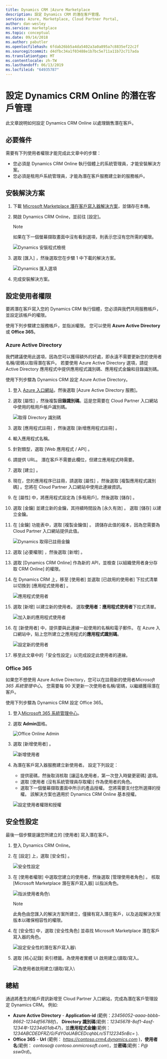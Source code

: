 ```yaml
---
title: Dynamics CRM |Azure Marketplace
description: 設定 Dynamics CRM 的潛在客戶管理。
services: Azure, Marketplace, Cloud Partner Portal,
author: dan-wesley
ms.service: marketplace
ms.topic: conceptual
ms.date: 09/14/2018
ms.author: pabutler
ms.openlocfilehash: 6fdab26bb5a4da5402a3a0a895a7c8835ef22c2f
ms.sourcegitcommit: d4dfbc34a1f03488e1b7bc5e711a11b72c717ada
ms.translationtype: MT
ms.contentlocale: zh-TW
ms.lasthandoff: 06/13/2019
ms.locfileid: "64935787"
---
```

# <a name="configure-lead-management-for-dynamics-crm-online"></a>設定 Dynamics CRM Online 的潛在客戶管理

此文章說明如何設定 Dynamics CRM Online 以處理銷售潛在客戶。

## <a name="prerequisites"></a>必要條件

需要有下列使用者權限才能完成此文章中的步驟：
- 您必須是 Dynamics CRM Online 執行個體上的系統管理員，才能安裝解決方案。
- 您必須是租用戶系統管理員，才能為潛在客戶服務建立新的服務帳戶。

<a name="install-the-solution"></a>安裝解決方案
--------------------

1.  下載 [Microsoft Marketplace 潛在客戶寫入器解決方案](https://mpsapiprodwus.blob.core.windows.net/documentation/MicrosoftMarketplacesLeadIntegrationSolution_1_0_0_0_target_CRM_6.1_managed.zip)，並儲存在本機。

2.  開啟 Dynamics CRM Online，並前往 [設定]。
    >[!NOTE]
    >如果在下一個螢幕擷取畫面中沒有看到選項，則表示您沒有您所需的權限。
 
       ![Dynamics 安裝程式檢視](./media/cloud-partner-portal-lead-management-instructions-dynamics/crmonline1.png)

3.  選取 [匯入]  ，然後選取您在步驟 1 中下載的解決方案。
 
    ![Dynamics 匯入選項](./media/cloud-partner-portal-lead-management-instructions-dynamics/crmonline2.png)

4.  完成安裝解決方案。

## <a name="configure-user-permissions"></a>設定使用者權限

要將潛在客戶寫入您的 Dynamics CRM 執行個體，您必須與我們共用服務帳戶，並設定該帳戶的權限。

使用下列步驟建立服務帳戶，並指派權限。 您可以使用 **Azure Active Directory** 或 **Office 365**。

### <a name="azure-active-directory"></a>Azure Active Directory

我們建議使用此選項，因為您可以獲得額外的好處，即永遠不需要更新您的使用者名稱/密碼以取得潛在客戶。 若要使用 Azure Active Directory 選項，請從 Active Directory 應用程式中提供應用程式識別碼、應用程式金鑰和目錄識別碼。

使用下列步驟為 Dynamics CRM 設定 Azure Active Directory。

1.  登入 [Azure 入口網站](https://portal.azure.com/)，然後選取 [Azure Active Directory 服務]。

2.  選取 [屬性]  ，然後複製**目錄識別碼**。這是您需要在 Cloud Partner 入口網站中使用的租用戶帳戶識別碼。

    ![取得 Directory 識別碼](./media/cloud-partner-portal-lead-management-instructions-dynamics/directoryid.png)

3.  選取 [應用程式註冊]  ，然後選取 [新增應用程式註冊]  。
4.  輸入應用程式名稱。
5.  針對類型，選取 [Web 應用程式 / API]  。
6.  請提供 URL。 潛在客戶不需要此欄位，但建立應用程式時需要。
7. 選取 [建立]  。
8.  現在，您的應用程序已註冊，請選取 [屬性]  ，然後選取 [複製應用程式識別碼]  。您將在 Cloud Partner 入口網站中使用此連線資訊。
9.  在 [屬性] 中，將應用程式設定為 [多租用戶]，然後選取 [儲存]  。

10. 選取 [金鑰]  並建立新的金鑰，其持續時間設為 [永久有效]  。 選取 [儲存]  以建立金鑰。 
11. 在 [金鑰] 功能表中，選取 [複製金鑰值]  。 請儲存此值的複本，因為您需要為 Cloud Partner 入口網站提供此值。
    
    ![Dynamics 取得已註冊金鑰](./media/cloud-partner-portal-lead-management-instructions-dynamics/registerkeys.png)
    
12. 選取 [必要權限]  ，然後選取 [新增]  。 
13. 選取 [Dynamics CRM Online]  作為新的 API，並檢查 [以組織使用者身分存取 CRM Online]  的權限。

14. 在 Dynamics CRM 上，移至 [使用者] 並選取 [已啟用的使用者] 下拉式清單以切換到 [應用程式使用者]  。
    
    ![應用程式使用者](./media/cloud-partner-portal-lead-management-instructions-dynamics/applicationuserfirst.PNG)

15. 選取 [新增]  以建立新的使用者。 選取**使用者：應用程式使用者**下拉式清單。
    
    ![加入新的應用程式使用者](./media/cloud-partner-portal-lead-management-instructions-dynamics/applicationuser.PNG)

16. 在 [新使用者]  中，提供要與此連線一起使用的名稱和電子郵件。 在 Azure 入口網站中，貼上您所建立之應用程式的**應用程式識別碼**。

     ![設定新的使用者](./media/cloud-partner-portal-lead-management-instructions-dynamics/leadgencreateuser.PNG)

17. 移至此文章中的「安全性設定」以完成設定此使用者的連線。

### <a name="office-365"></a>Office 365

如果您不想使用 Azure Active Directory，您可以在註冊新的使用者*Microsoft 365 系統管理中心*。 您需要每 90 天更新一次使用者名稱/密碼，以繼續獲得潛在客戶。

使用下列步驟為 Dynamics CRM 設定 Office 365。

1. 登入[Microsoft 365 系統管理中心](https://admin.microsoft.com)。

2. 選取  **Admin**圖格。

    ![Office Online Admin](./media/cloud-partner-portal-lead-management-instructions-dynamics/crmonline3.png)

3. 選取 [新增使用者]  。

    ![新增使用者](./media/cloud-partner-portal-lead-management-instructions-dynamics/crmonline4.png)

4. 為潛在客戶寫入器服務建立新使用者。 設定下列設定：

    -   提供密碼，然後取消核取 [讓這名使用者，第一次登入時變更密碼] 選項。
    -   選取 [使用者 (沒有系統管理員存取權)] 作為使用者的角色。
    -   選取下一個螢幕擷取畫面中所示的產品授權。 您將需要支付您所選擇的授權。 該解決方案也適用於 Dynamics CRM Online 基本授權。
    
    ![設定使用者權限和授權](./media/cloud-partner-portal-lead-management-instructions-dynamics/crmonline5.png)

## <a name="security-settings"></a>安全性設定

最後一個步驟是讓您所建立的 [使用者] 寫入潛在客戶。

1.  登入 Dynamics CRM Online。
2.  在 [設定]  上，選取 [安全性]  。
    
    ![安全性設定](./media/cloud-partner-portal-lead-management-instructions-dynamics/crmonline6.png)

3.  在 [使用者權限]  中選取您建立的使用者，然後選取 [管理使用者角色]  。 核取 [Microsoft Marketplace 潛在客戶寫入器]  以指派角色。

    ![指派使用者角色](./media/cloud-partner-portal-lead-management-instructions-dynamics/crmonline7.png)\

    >[!NOTE]
    >此角色由您匯入的解決方案所建立，僅擁有寫入潛在客戶，以及追蹤解決方案版本以確保相容性的權限。

4.  在 [安全性] 中，選取 [安全性角色]  並尋找 Microsoft Marketplace 潛在客戶寫入器的角色。
    
    ![設定安全性的潛在客戶寫入器](./media/cloud-partner-portal-lead-management-instructions-dynamics/crmonline10.jpg)\

5. 選取 [核心記錄]  索引標籤。為使用者實體 UI 啟用建立/讀取/寫入。

    ![為使用者啟用建立/讀取/寫入](./media/cloud-partner-portal-lead-management-instructions-dynamics/crmonline11.jpg)\

## <a name="wrap-up"></a>總結

通過將產生的帳戶資訊新增至 Cloud Partner 入口網站，完成為潛在客戶管理設定 Dynamics CRM。 例如:

-   **Azure Active Directory** - **Application-id** (範例：*23456052-aaaa-bbbb-8662-1234df56788f*)， **Directory 識別碼**(範例：*12345678-8af1-4asf-1234年-12234d01db47*)，並**應用程式金鑰**(範例：*1234ABCDEDFRZ/G/FdY0aUABCEDcqhbLn/ST122345nBc=* ).
-   **Office 365** - **Url** (範例： *https://contoso.crm4.dynamics.com* )，**使用者名**(範例： *contoso\@ contoso.onmicrosoft.com*)，並**密碼**(範例：*P\@ ssw0rd*)。
